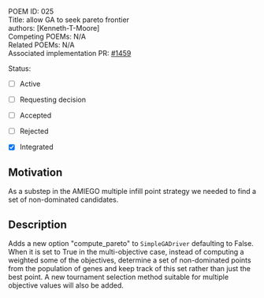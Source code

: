 POEM ID: 025  
Title: allow GA to seek pareto frontier  
authors: [Kenneth-T-Moore]  
Competing POEMs: N/A  
Related POEMs: N/A  
Associated implementation PR:  [#1459](https://github.com/OpenMDAO/OpenMDAO/pull/1459)

Status:

- [ ] Active
- [ ] Requesting decision
- [ ] Accepted
- [ ] Rejected
- [x] Integrated


Motivation
----------

As a substep in the AMIEGO multiple infill point strategy we needed to find a set of non-dominated candidates.

Description
-----------

Adds a new option "compute_pareto" to `SimpleGADriver` defaulting to False. When it is set to True in the
multi-objective case, instead of computing a weighted some of the objectives, determine a set of non-dominated
points from the population of genes and keep track of this set rather than just the best point. A new
tournament selection method suitable for multiple objective values will also be added.


